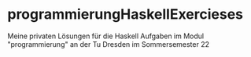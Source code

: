 # programmierungHaskellExercieses
Meine privaten Lösungen für die Haskell Aufgaben im Modul "programmierung" an der Tu Dresden im Sommersemester 22
